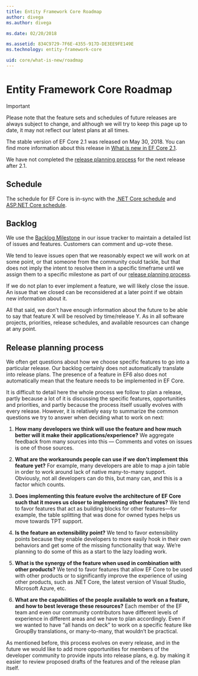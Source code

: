 ```yaml
---
title: Entity Framework Core Roadmap
author: divega
ms.author: divega

ms.date: 02/20/2018

ms.assetid: 834C9729-7F6E-4355-917D-DE3EE9FE149E
ms.technology: entity-framework-core

uid: core/what-is-new/roadmap
---
```


# Entity Framework Core Roadmap

> [!IMPORTANT]
> Please note that the feature sets and schedules of future releases are always subject to change, and although we will try to keep this page up to date, it may not reflect our latest plans at all times.

The stable version of EF Core 2.1 was released on May 30, 2018. You can find more information about this release in [What is new in EF Core 2.1](xref:core/what-is-new/ef-core-2.1).

We have not completed the [release planning process](#release-planning-process) for the next release after 2.1.

## Schedule

The schedule for EF Core is in-sync with the [.NET Core schedule](https://github.com/dotnet/core/blob/master/roadmap.md) and [ASP.NET Core schedule](https://github.com/aspnet/Home/wiki/Roadmap).

## Backlog

We use the [Backlog Milestone](https://github.com/aspnet/EntityFrameworkCore/issues?q=is%3Aopen+is%3Aissue+milestone%3ABacklog+sort%3Areactions-%2B1-desc) in our issue tracker to maintain a detailed list of issues and features. Customers can comment and up-vote these.

We tend to leave issues open that we reasonably expect we will work on at some point, or that someone from the community could tackle, but that does not imply the intent to resolve them in a specific timeframe until we assign them to a specific milestone as part of our [release planning process](#release-planning-process).

If we do not plan to ever implement a feature, we will likely close the issue. An issue that we closed can be reconsidered at a later point if we obtain new information about it.

All that said, we don’t have enough information about the future to be able to say that feature X will be resolved by time/release Y. As in all software projects, priorities, release schedules, and available resources can change at any point.

## Release planning process

We often get questions about how we choose specific features to go into a particular release. Our backlog certainly does not automatically translate into release plans. The presence of a feature in EF6 also does not automatically mean that the feature needs to be implemented in EF Core.

It is difficult to detail here the whole process we follow to plan a release, partly because a lot of it is discussing the specific features, opportunities and priorities, and partly because the process itself usually evolves with every release. However, it is relatively easy to summarize the common questions we try to answer when deciding what to work on next:

1. **How many developers we think will use the feature and how much better will it make their applications/experience?** We aggregate feedback from many sources into this — Comments and votes on issues is one of those sources.

2. **What are the workarounds people can use if we don’t implement this feature yet?** For example, many developers are able to map a join table in order to work around lack of native many-to-many support. Obviously, not all developers can do this, but many can, and this is a factor which counts.

3. **Does implementing this feature evolve the architecture of EF Core such that it moves us closer to implementing other features?** We tend to favor features that act as building blocks for other features—for example, the table splitting that was done for owned types helps us move towards TPT support.

4. **Is the feature an extensibility point?** We tend to favor extensibility points because they enable developers to more easily hook in their own behaviors and get some of the missing functionality that way. We’re planning to do some of this as a start to the lazy loading work.

5. **What is the synergy of the feature when used in combination with other products?** We tend to favor features that allow EF Core to be used with other products or to significantly improve the experience of using other products, such as .NET Core, the latest version of Visual Studio, Microsoft Azure, etc.

6. **What are the capabilities of the people available to work on a feature, and how to best leverage these resources?** Each member of the EF team and even our community contributors have different levels of experience in different areas and we have to plan accordingly. Even if we wanted to have “all hands on deck” to work on a specific feature like GroupBy translations, or many-to-many, that wouldn’t be practical.

As mentioned before, this process evolves on every release, and in the future we would like to add more opportunities for members of the developer community to provide inputs into release plans, e.g. by making it easier to review proposed drafts of the features and of the release plan itself.
